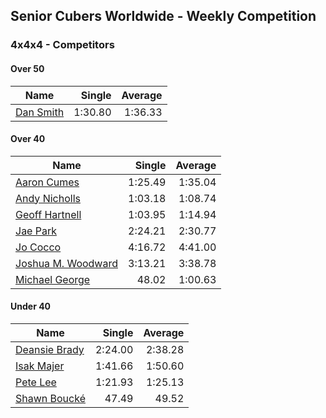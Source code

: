 ## Senior Cubers Worldwide - Weekly Competition
### 4x4x4 - Competitors

#### Over 50

| Name | Single | Average |
| -- | --: | --: |
| [Dan Smith](../persons/dan_smith.md) |1:30.80 |1:36.33 |

#### Over 40

| Name | Single | Average |
| -- | --: | --: |
| [Aaron Cumes](../persons/aaron_cumes.md) |1:25.49 |1:35.04 |
| [Andy Nicholls](../persons/andy_nicholls.md) |1:03.18 |1:08.74 |
| [Geoff Hartnell](../persons/geoff_hartnell.md) |1:03.95 |1:14.94 |
| [Jae Park](../persons/jae_park.md) |2:24.21 |2:30.77 |
| [Jo Cocco](../persons/jo_cocco.md) |4:16.72 |4:41.00 |
| [Joshua M. Woodward](../persons/joshua_m._woodward.md) |3:13.21 |3:38.78 |
| [Michael George](../persons/michael_george.md) |48.02 |1:00.63 |

#### Under 40

| Name | Single | Average |
| -- | --: | --: |
| [Deansie Brady](../persons/deansie_brady.md) |2:24.00 |2:38.28 |
| [Isak Majer](../persons/isak_majer.md) |1:41.66 |1:50.60 |
| [Pete Lee](../persons/pete_lee.md) |1:21.93 |1:25.13 |
| [Shawn Boucké](../persons/shawn_boucke.md) |47.49 |49.52 |

